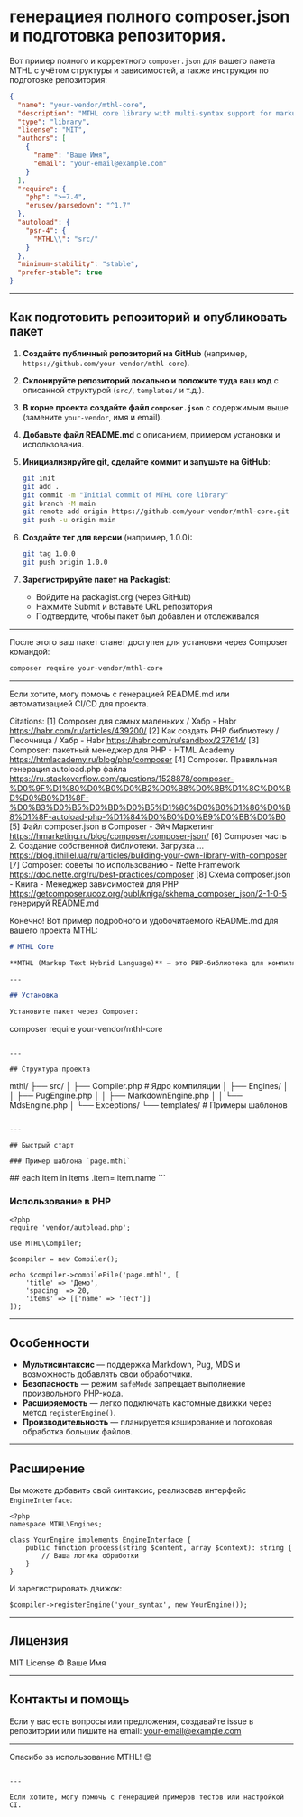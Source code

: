# генерациея полного composer.json и подготовка репозитория.

Вот пример полного и корректного `composer.json` для вашего пакета MTHL с учётом структуры и зависимостей, а также инструкция по подготовке репозитория:

```json
{
  "name": "your-vendor/mthl-core",
  "description": "MTHL core library with multi-syntax support for markup text hybrid language",
  "type": "library",
  "license": "MIT",
  "authors": [
    {
      "name": "Ваше Имя",
      "email": "your-email@example.com"
    }
  ],
  "require": {
    "php": ">=7.4",
    "erusev/parsedown": "^1.7"
  },
  "autoload": {
    "psr-4": {
      "MTHL\\": "src/"
    }
  },
  "minimum-stability": "stable",
  "prefer-stable": true
}
```

---

## Как подготовить репозиторий и опубликовать пакет

1. **Создайте публичный репозиторий на GitHub** (например, `https://github.com/your-vendor/mthl-core`).

2. **Склонируйте репозиторий локально и положите туда ваш код** с описанной структурой (`src/`, `templates/` и т.д.).

3. **В корне проекта создайте файл `composer.json`** с содержимым выше (замените `your-vendor`, имя и email).

4. **Добавьте файл README.md** с описанием, примером установки и использования.

5. **Инициализируйте git, сделайте коммит и запушьте на GitHub**:
   ```bash
   git init
   git add .
   git commit -m "Initial commit of MTHL core library"
   git branch -M main
   git remote add origin https://github.com/your-vendor/mthl-core.git
   git push -u origin main
   ```

6. **Создайте тег для версии** (например, 1.0.0):
   ```bash
   git tag 1.0.0
   git push origin 1.0.0
   ```

7. **Зарегистрируйте пакет на Packagist**:  
   - Войдите на packagist.org (через GitHub)  
   - Нажмите Submit и вставьте URL репозитория  
   - Подтвердите, чтобы пакет был добавлен и отслеживался

---

После этого ваш пакет станет доступен для установки через Composer командой:

```bash
composer require your-vendor/mthl-core
```

---

Если хотите, могу помочь с генерацией README.md или автоматизацией CI/CD для проекта.

Citations:
[1] Composer для самых маленьких / Хабр - Habr https://habr.com/ru/articles/439200/
[2] Как создать PHP библиотеку / Песочница / Хабр - Habr https://habr.com/ru/sandbox/237614/
[3] Composer: пакетный менеджер для PHP - HTML Academy https://htmlacademy.ru/blog/php/composer
[4] Composer. Правильная генерация autoload.php файла https://ru.stackoverflow.com/questions/1528878/composer-%D0%9F%D1%80%D0%B0%D0%B2%D0%B8%D0%BB%D1%8C%D0%BD%D0%B0%D1%8F-%D0%B3%D0%B5%D0%BD%D0%B5%D1%80%D0%B0%D1%86%D0%B8%D1%8F-autoload-php-%D1%84%D0%B0%D0%B9%D0%BB%D0%B0
[5] Файл composer.json в Composer - Эйч Маркетинг https://hmarketing.ru/blog/composer/composer-json/
[6] Composer часть 2. Создание собственной библиотеки. Загрузка ... https://blog.ithillel.ua/ru/articles/building-your-own-library-with-composer
[7] Composer: советы по использованию - Nette Framework https://doc.nette.org/ru/best-practices/composer
[8] Схема composer.json - Книга - Менеджер зависимостей для PHP https://getcomposer.ucoz.org/publ/kniga/skhema_composer_json/2-1-0-5
генерируй README.md

Конечно! Вот пример подробного и удобочитаемого README.md для вашего проекта MTHL:

```markdown
# MTHL Core

**MTHL (Markup Text Hybrid Language)** — это PHP-библиотека для компиляции гибридных шаблонов с поддержкой нескольких синтаксисов (Markdown, Pug, MDS и др.). Позволяет писать шаблоны с встраиваемым PHP и обрабатывать их в безопасном режиме.

---

## Установка

Установите пакет через Composer:

```
composer require your-vendor/mthl-core
```

---

## Структура проекта

```
mthl/
├── src/
│   ├── Compiler.php       # Ядро компиляции
│   ├── Engines/
│   │   ├── PugEngine.php
│   │   ├── MarkdownEngine.php
│   │   └── MdsEngine.php
│   └── Exceptions/
└── templates/             # Примеры шаблонов
```

---

## Быстрый старт

### Пример шаблона `page.mthl`

```
<style mthl>
.card {
  padding: <?= $spacing ?>px;
}
</style>

<markdown>
## <?= $title ?>

<?= $content ?>
</markdown>

<pug>
each item in items
  .item= item.name
</pug>
```

### Использование в PHP

```
<?php
require 'vendor/autoload.php';

use MTHL\Compiler;

$compiler = new Compiler();

echo $compiler->compileFile('page.mthl', [
    'title' => 'Демо',
    'spacing' => 20,
    'items' => [['name' => 'Тест']]
]);
```

---

## Особенности

- **Мультисинтаксис** — поддержка Markdown, Pug, MDS и возможность добавлять свои обработчики.
- **Безопасность** — режим `safeMode` запрещает выполнение произвольного PHP-кода.
- **Расширяемость** — легко подключать кастомные движки через метод `registerEngine()`.
- **Производительность** — планируется кэширование и потоковая обработка больших файлов.

---

## Расширение

Вы можете добавить свой синтаксис, реализовав интерфейс `EngineInterface`:

```
<?php
namespace MTHL\Engines;

class YourEngine implements EngineInterface {
    public function process(string $content, array $context): string {
        // Ваша логика обработки
    }
}
```

И зарегистрировать движок:

```
$compiler->registerEngine('your_syntax', new YourEngine());
```

---

## Лицензия

MIT License © Ваше Имя

---

## Контакты и помощь

Если у вас есть вопросы или предложения, создавайте issue в репозитории или пишите на email: your-email@example.com

---

Спасибо за использование MTHL! 😊
```

---

Если хотите, могу помочь с генерацией примеров тестов или настройкой CI.

